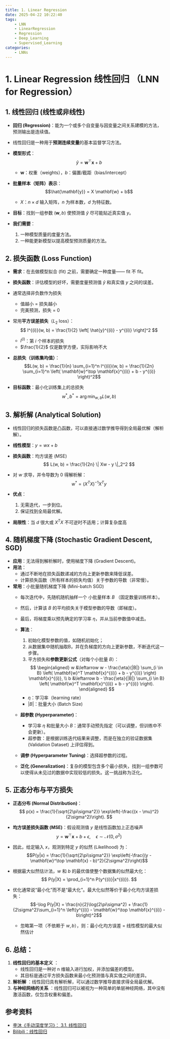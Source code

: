 ```yaml
---
title: 1. Linear Regression
date: 2025-04-22 10:22:40
tags:
    - LNN
    - LinearRegression
    - Regression
    - Deep_Learning
    - Supervised_Learning
categories:
    - LNNs 
---
```

# 1. Linear Regression 线性回归 （LNN for Regression）


## 1. 线性回归 (线性或非线性)

- **回归 (Regression)**：能为一个或多个自变量与因变量之间关系建模的方法，预测输出是连续值。
- 线性回归是一种用于**预测连续变量**的基本监督学习方法。

- **模型形式**：
	$$\hat{y} = \mathbf{w}^\top \mathbf{x} + b$$

	- $\mathbf{w}$：权重（weights），$b$：偏置/截距（bias/intercept）
	
- **批量样本（矩阵）表示**：
	$$\hat{\mathbf{y}} = X \mathbf{w} + b$$
	- $X$：$n \times d$ 输入矩阵，$n$ 为样本数，$d$ 为特征数。

- **目标**：找到一组参数 $(\mathbf{w}, b)$ 使预测值 $\hat{y}$ 尽可能贴近真实值 $y$。
- **我们需要**：
	1. 一种模型质量的度量方法。
	2. 一种能更新模型以提高模型预测质量的方法。

## 2. 损失函数 (Loss Function)

- **需求**：在去做模型拟合 (fit) 之前，需要确定一种度量—— fit 不 fit。
- **损失函数**：评估模型的好坏，需要度量预测值 $\hat{y}$ 和真实值 $y$ 之间的误差。
- 通常选择非负数作为损失
	- 值越小 = 损失越小
	- 完美预测，损失 = 0
	
- 常用**平方误差损失**（$L_{2}$ loss）：
  $$
  l^{(i)}(w, b) = \frac{1}{2} \left[ \hat{y}^{(i)} - y^{(i)} \right]^2
  $$
	- $l^{(i)}$：第 $i$ 个样本的损失
	- $\frac{1}{2}$ 仅是数学方便，实际影响不大

- **总损失（训练集均值）**：
    $$L(w, b) = \frac{1}{n} \sum_{i=1}^n l^{(i)}(w, b) = \frac{1}{2n} \sum_{i=1}^n \left( \mathbf{w}^\top \mathbf{x}^{(i)} + b - y^{(i)} \right)^2$$
- **目标函数**：最小化训练集上的总损失
    $$w^*, b^* = \arg\min_{w, b} L(w, b)$$

## 3. 解析解 (Analytical Solution)

- 线性回归的损失函数是凸函数，可以直接通过数学推导得到全局最优解（解析解）。
- **线性模型**：$y = wx + b$
- **损失函数**：均方误差 (MSE)
  $$
  L(w, b) = \frac{1}{2n} \| Xw - y \|_2^2
  $$

- 对 $w$ 求导，并令导数为 0 得解析解：
  $$
  w^* = (X^T X)^{-1} X^T y
  $$
- **优点**：
	1. 无需迭代，一步到位。
	2. 保证找到全局最优解。

- **局限性**：当 $d$ 很大或 $X^TX$ 不可逆时不适用；计算复杂度高

## 4. 随机梯度下降 (Stochastic Gradient Descent, SGD)

- **应用**：无法得到解析解时，使用梯度下降 (Gradient Descent)。
- **用法**：
	- 通过不断地在损失函数递减的方向上更新参数来降低误差。
	- 计算损失函数（所有样本的损失均值）关于参数的导数（非常慢）。
- **常用**：小批量随机梯度下降 (Mini-batch SGD)
    - 每次迭代中，先随机随机抽样一个 小批量样本 $B$ （固定数量训练样本）。
    - 然后，计算该 $B$ 的平均损失关于模型参数的导数（即梯度）。
    - 最后，将梯度乘以预先确定的学习率 $\eta$，并从当前参数值中减去。

  - **算法**：
    1. 初始化模型参数的值，如随机初始化；
    2. 从数据集中随机抽取B，并在负梯度的方向上更新参数，不断迭代这一步骤。
    3. 平方损失和**参数更新公式**（对每个小批量 $B$）：
      $$
      \begin{aligned}
      w &\leftarrow  w - \frac{\eta}{|B|} \sum_{i \in B} \left( \mathbf{w}^T \mathbf{x}^{(i)} + b - y^{(i)} \right) \mathbf{x}^{(i)}, \\
      b &\leftarrow b - \frac{\eta}{|B|} \sum_{i \in B} \left( \mathbf{w}^T \mathbf{x}^{(i)} + b - y^{(i)} \right).
      \end{aligned}
      $$
      - $\eta$：学习率（learning rate）
      - $|B|$：批量大小 (Batch Size)

  - **超参数 (Hyperparameter)**：
    - 学习率 $\eta$ 和批量大小 $B$：通常手动预先指定（可以调整，但训练中不会更新）。
    - 超参数：是根据训练迭代结果来调整，而是在独立的验证数据集 (Validation Dataset) 上评估得到。

  - **调参 (Hyperparameter Tuning)**：选择超参数的过程。

  - **泛化 (Generalization)**：复杂的模型包含多个最小损失，找到一组参数可以使得从未见过的数据中实现较低的损失。这一挑战称为泛化。


## 5. 正态分布与平方损失

- **正态分布 (Normal Distribution)**：
  $$
  p(x) = \frac{1}{\sqrt{2\pi\sigma^2}} \exp\left(-\frac{(x - \mu)^2}{2\sigma^2}\right).
  $$

- **均方误差损失函数 (MSE)**：假设观测值 $y$ 是线性函数加上正态噪声
    $$y = \mathbf{w}^\top \mathbf{x} + b + \epsilon, \quad \epsilon \sim \mathcal{N}(0, \sigma^2)$$

- 因此，给定输入 $x$，观测到特定 $y$ 的似然 (Likelihood) 为：
    $$P(y|x) = \frac{1}{\sqrt{2\pi\sigma^2}} \exp\left(-\frac{(y - \mathbf{w}^\top \mathbf{x} - b)^2}{2\sigma^2}\right)$$
    
- 根据最大似然估计法，$w$ 和 $b$ 的最优值使整个数据集的似然最大化：
  $$
  P(y|X) = \prod_{i=1}^n P(y^{(i)}|x^{(i)}).
  $$

- 优化通常说“最小化”而不是“最大化”。最大化似然等价于最小化均方误差损失：
	$$-\log P(y|X) = \frac{n}{2}\log(2\pi\sigma^2) + \frac{1}{2\sigma^2}\sum_{i=1}^n \left(y^{(i)} - \mathbf{w}^\top \mathbf{x}^{(i)} - b\right)^2$$
	- 忽略第一项（不依赖于 $w, b$），则：最小化均方误差 = 线性模型的最大似然估计


## 6. 总结：

1. **线性回归的基本定义** ：
    - 线性回归是一种对 n 维输入进行加权，并添加偏差的模型。
    - 其目标是通过平方损失函数来最小化预测值与真实值之间的差异。
2. **解析解** ：线性回归具有解析解，可以通过数学推导直接求得全局最优解。
3. **与神经网络的关系** ：线性回归可以被视为一种简单的单层神经网络，其中没有激活函数，仅包含权重和偏差。

## 参考资料

- [李沐《手动深度学习》： 3.1. 线性回归](https://zh.d2l.ai/chapter_linear-networks/linear-regression.html)
- [Bilibili：线性回归](https://www.bilibili.com/video/BV1PX4y1g7KC)
